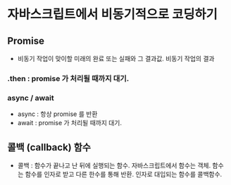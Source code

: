 # 자바스크립트에서 비동기적으로 코딩하기

## Promise

- 비동기 작업이 맞이할 미래의 완료 또는 실패와 그 결과값. 비동기 작업의 결과

### .then : promise 가 처리될 때까지 대기.

### async / await 

- async : 항상 promise 를 반환
- await : promise 가 처리될 때까지 대기.


## 콜백 (callback) 함수

- 콜백 : 함수가 끝나고 난 뒤에 실행되는 함수. 자바스크립트에서 함수는 객체. 함수는 함수를 인자로 받고 다른 한수를 통해 반환. 인자로 대입되는 함수를 콜백함수.